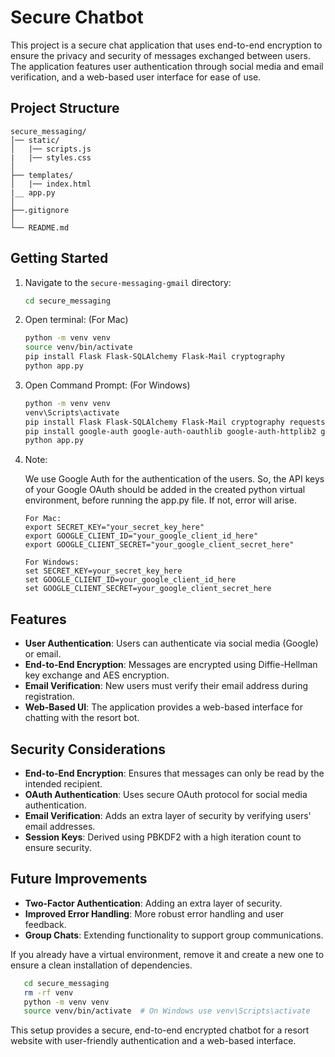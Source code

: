 # Secure Chatbot

This project is a secure chat application that uses end-to-end encryption to ensure the privacy and security of messages exchanged between users. The application features user authentication through social media and email verification, and a web-based user interface for ease of use.

## Project Structure

```
secure_messaging/
│── static/
│   |── scripts.js
|   |── styles.css
│
├── templates/
│   |── index.html
|__ app.py
│
├──.gitignore
│
└── README.md
```

## Getting Started

1. Navigate to the `secure-messaging-gmail` directory:

   ```sh
   cd secure_messaging
   ```

2. Open terminal: (For Mac)

   ```sh
   python -m venv venv
   source venv/bin/activate
   pip install Flask Flask-SQLAlchemy Flask-Mail cryptography
   python app.py
   ```
3. Open Command Prompt: (For Windows)

   ```sh
   python -m venv venv
   venv\Scripts\activate
   pip install Flask Flask-SQLAlchemy Flask-Mail cryptography requests
   pip install google-auth google-auth-oauthlib google-auth-httplib2 google-api-python-client
   python app.py
   ```
   
4. Note:

    We use Google Auth for the authentication of the users. So, the API keys of your Google OAuth should be added in the created python virtual environment, before running the app.py file. If not, error will arise.
    ```
    For Mac:
    export SECRET_KEY="your_secret_key_here"
    export GOOGLE_CLIENT_ID="your_google_client_id_here"
    export GOOGLE_CLIENT_SECRET="your_google_client_secret_here"

    For Windows:
    set SECRET_KEY=your_secret_key_here
    set GOOGLE_CLIENT_ID=your_google_client_id_here
    set GOOGLE_CLIENT_SECRET=your_google_client_secret_here
    ```

   
## Features

- **User Authentication**: Users can authenticate via social media (Google) or email.
- **End-to-End Encryption**: Messages are encrypted using Diffie-Hellman key exchange and AES encryption.
- **Email Verification**: New users must verify their email address during registration.
- **Web-Based UI**: The application provides a web-based interface for chatting with the resort bot.

## Security Considerations

- **End-to-End Encryption**: Ensures that messages can only be read by the intended recipient.
- **OAuth Authentication**: Uses secure OAuth protocol for social media authentication.
- **Email Verification**: Adds an extra layer of security by verifying users' email addresses.
- **Session Keys**: Derived using PBKDF2 with a high iteration count to ensure security.

## Future Improvements

- **Two-Factor Authentication**: Adding an extra layer of security.
- **Improved Error Handling**: More robust error handling and user feedback.
- **Group Chats**: Extending functionality to support group communications.


If you already have a virtual environment, remove it and create a new one to ensure a clean installation of dependencies.

 ```sh
    cd secure_messaging
    rm -rf venv
    python -m venv venv
    source venv/bin/activate  # On Windows use venv\Scripts\activate
   ```

This setup provides a secure, end-to-end encrypted chatbot for a resort website with user-friendly authentication and a web-based interface.
